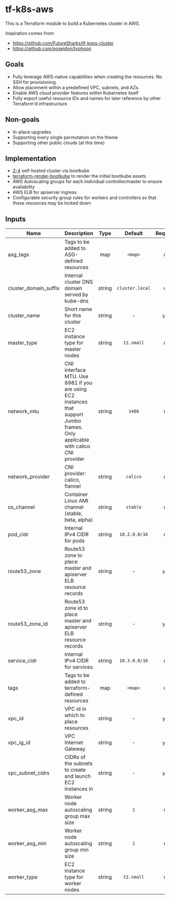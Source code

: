 # tf-k8s-aws
This is a Terraform module to build a Kubernetes cluster in AWS.

Inspiration comes from:
* https://github.com/FutureSharks/tf-kops-cluster
* https://github.com/poseidon/typhoon

## Goals
* Fully leverage AWS-native capabilities when creating the resources. No SSH for provisioning.
* Allow placement within a predefined VPC, subnets, and AZs.
* Enable AWS cloud provider features within Kubernetes itself
* Fully export useful resource IDs and names for later reference by other Terraform'd infrastructure

## Non-goals
* In-place upgrades
* Supporting every single permutation on the theme
* Supporting other public clouds (at this time)

## Implementation
* [2-4](https://github.com/kubernetes/community/blob/master/contributors/design-proposals/cluster-lifecycle/self-hosted-kubernetes.md) self-hosted cluster via bootkube
* [terraform-render-bootkube](https://github.com/poseidon/terraform-render-bootkube) to render the initial bootkube assets
* AWS Autoscaling groups for each individual controller/master to ensure availability
* AWS ELB for apiserver ingress
* Configurable security group rules for workers and controllers so that these resources may be locked down


## Inputs

| Name | Description | Type | Default | Required |
|------|-------------|:----:|:-----:|:-----:|
| asg_tags | Tags to be added to ASG-defined resources | map | `<map>` | no |
| cluster_domain_suffix | Internal cluster DNS domain served by kube-dns | string | `cluster.local` | no |
| cluster_name | Short name for this cluster | string | - | yes |
| master_type | EC2 instance type for master nodes | string | `t2.small` | no |
| network_mtu | CNI interface MTU. Use 8981 if you are using EC2 instances that support Jumbo frames. Only applicable with calico CNI provider | string | `1480` | no |
| network_provider | CNI provider: calico, flannel | string | `calico` | no |
| os_channel | Container Linux AMI channel (stable, beta, alpha) | string | `stable` | no |
| pod_cidr | Internal IPv4 CIDR for pods | string | `10.2.0.0/16` | no |
| route53_zone | Route53 zone to place master and apiserver ELB resource records | string | - | yes |
| route53_zone_id | Route53 zone id to place master and apiserver ELB resource records | string | - | yes |
| service_cidr | Internal IPv4 CIDR for services | string | `10.3.0.0/16` | no |
| tags | Tags to be added to terraform-defined resources | map | `<map>` | no |
| vpc_id | VPC id in which to place resources | string | - | yes |
| vpc_ig_id | VPC Internet Gateway | string | - | yes |
| vpc_subnet_cidrs | CIDRs of the subnets to create and launch EC2 instances in | string | - | yes |
| worker_asg_max | Worker node autoscaling group max size | string | `1` | no |
| worker_asg_min | Worker node autoscaling group min size | string | `1` | no |
| worker_type | EC2 instance type for worker nodes | string | `t2.small` | no |

